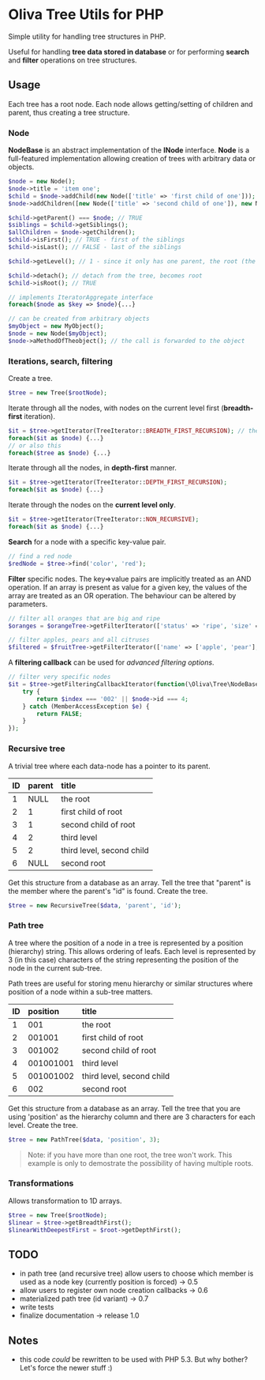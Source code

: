 # Oliva Tree Utils for PHP
Simple utility for handling tree structures in PHP.

Useful for handling **tree data stored in database** or for performing **search** and **filter** operations on tree structures.

## Usage
Each tree has a root node. Each node allows getting/setting of children and parent, thus creating a tree structure.

### Node
**NodeBase** is an abstract implementation of the **INode** interface. **Node** is a full-featured implementation allowing creation of trees with arbitrary data or objects.
```php
$node = new Node();
$node->title = 'item one';
$child = $node->addChild(new Node(['title' => 'first child of one']));
$node->addChildren([new Node(['title' => 'second child of one']), new Node(['title' => 'third child of one'])]);

$child->getParent() === $node; // TRUE
$siblings = $child->getSiblings();
$allChildren = $node->getChildren();
$child->isFirst(); // TRUE - first of the siblings
$child->isLast(); // FALSE - last of the siblings

$child->getLevel(); // 1 - since it only has one parent, the root (the root is level 0)

$child->detach(); // detach from the tree, becomes root
$child->isRoot(); // TRUE

// implements IteratorAggregate interface
foreach($node as $key => $node){...}

// can be created from arbitrary objects
$myObject = new MyObject();
$node = new Node($myObject);
$node->aMethodOfTheobject(); // the call is forwarded to the object
```

### Iterations, search, filtering
Create a tree.
```php
$tree = new Tree($rootNode);
```

Iterate through all the nodes, with nodes on the current level first (**breadth-first** iteration).
```php
$it = $tree->getIterator(TreeIterator::BREADTH_FIRST_RECURSION); // the default
foreach($it as $node) {...}
// or also this
foreach($tree as $node) {...}
```

Iterate through all the nodes, in **depth-first** manner.
```php
$it = $tree->getIterator(TreeIterator::DEPTH_FIRST_RECURSION);
foreach($it as $node) {...}
```

Iterate through the nodes on the **current level only**.
```php
$it = $tree->getIterator(TreeIterator::NON_RECURSIVE);
foreach($it as $node) {...}
```

**Search** for a node with a specific key-value pair.
```php
// find a red node
$redNode = $tree->find('color', 'red');
```

**Filter** specific nodes. The key=>value pairs are implicitly treated as an AND operation. If an array is present as value for a given key, the values of the array are treated as an OR operation. The behaviour can be altered by parameters.
```php
// filter all oranges that are big and ripe
$oranges = $orangeTree->getFilterIterator(['status' => 'ripe', 'size' => 'big'], TreeFilterIterator::MODE_AND, TreeFilterIterator::MODE_OR); // the default mode

// filter apples, pears and all citruses
$filtered = $fruitTree->getFilterIterator(['name' => ['apple', 'pear'], 'category' => 'citrus'], TreeFilterIterator::MODE_OR);
```
A **filtering callback** can be used for *advanced filtering options*.
```php
// filter very specific nodes
$it = $tree->getFilteringCallbackIterator(function(\Oliva\Tree\NodeBase $node, $index) {
    try {
    	return $index === '002' || $node->id === 4;
    } catch (MemberAccessException $e) {
    	return FALSE;
    }
});
```

### Recursive tree
A trivial tree where each data-node has a pointer to its parent.

| ID        | parent    | title|
|:----------|:----------|:-------|
|1          | NULL| the root|
|2|1|first child of root
|3|1|second child of root
|4|2|third level
|5|2|third level, second child
|6|NULL| second root

Get this structure from a database as an array.
Tell the tree that "parent" is the member where the parent's "id" is found.
Create the tree.
```php
$tree = new RecursiveTree($data, 'parent', 'id');
```

### Path tree
A tree where the position of a node in a tree is represented by a position (hierarchy) string. This allows ordering of leafs. Each level is represented by 3 (in this case) characters of the string representing the position of the node in the current sub-tree.

Path trees are useful for storing menu hierarchy or similar structures where position of a node within a sub-tree matters.

| ID        | position    | title|
|:----------|:----------|:-------|
|1          | 001| the root|
|2|001001|first child of root
|3|001002|second child of root
|4|001001001|third level
|5|001001002|third level, second child
|6|002|second root

Get this structure from a database as an array.
Tell the tree that you are using 'position' as the hierarchy column and there are 3 characters for each level.
Create the tree.
```php
$tree = new PathTree($data, 'position', 3);
```

> Note: if you have more than one root, the tree won't work. This example is only to demostrate the possibility of having multiple roots.

### Transformations
Allows transformation to 1D arrays.
```php
$tree = new Tree($rootNode);
$linear = $tree->getBreadthFirst();
$linearWithDeepestFirst = $root->getDepthFirst();
```


## TODO

* in path tree (and recursive tree) allow users to choose which member is used as a node key (currently position is forced) -> 0.5
* allow users to register own node creation callbacks -> 0.6
* materialized path tree (id variant) -> 0.7
* write tests
* finalize documentation -> release 1.0

## Notes

* this code *could* be rewritten to be used with PHP 5.3. But why bother? Let's force the newer stuff :)
